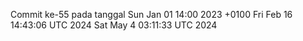 Commit ke-55 pada tanggal Sun Jan 01 14:00 2023 +0100
Fri Feb 16 14:43:06 UTC 2024
Sat May  4 03:11:33 UTC 2024

